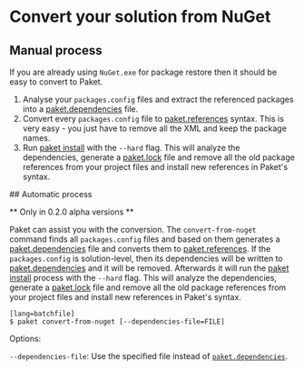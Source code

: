 # Convert your solution from NuGet

## Manual process

If you are already using `NuGet.exe` for package restore then it should be easy to convert to Paket.

1. Analyse your `packages.config` files and extract the referenced packages into a [paket.dependencies](dependencies_file.html) file.
2. Convert every `packages.config` file to [paket.references](references_files.html) syntax. This is very easy - you just have to remove all the XML and keep the package names.
3. Run [paket install](paket_install.html) with the `--hard` flag. This will analyze the dependencies, generate a [paket.lock](lock_file.html) file and remove all the old package references from your project files and install new references in Paket's syntax.

<div id="automatic"></div>
## Automatic process

** Only in 0.2.0 alpha versions **

Paket can assist you with the conversion. The `convert-from-nuget` command finds all `packages.config` files and based on them generates a [paket.dependencies](dependencies_file.html) file and converts them to [paket.references](references_files.html). 
If the `packages.config` is solution-level, then its dependencies will be written to [paket.dependencies](dependencies_file.html) and it will be removed.
Afterwards it will run the [paket install](paket_install.html) process with the `--hard` flag. This will analyze the dependencies, generate a [paket.lock](lock_file.html) file and remove all the old package references from your project files and install new references in Paket's syntax.

    [lang=batchfile]
    $ paket convert-from-nuget [--dependencies-file=FILE]

Options:

  `--dependencies-file`: Use the specified file instead of [`paket.dependencies`](dependencies_file.html).
